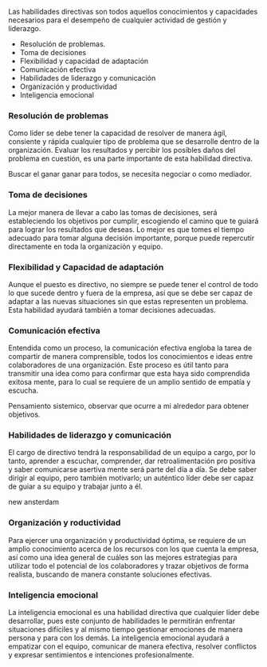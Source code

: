 Las habilidades directivas son todos aquellos conocimientos y capacidades necesarios para el desempeño de cualquier actividad de gestión y liderazgo.

- Resolución de problemas.
- Toma de decisiones
- Flexibilidad y capacidad de adaptación
- Comunicación efectiva
- Habilidades de liderazgo y comunicación
- Organización y productividad
- Inteligencia emocional

### Resolución de problemas

Como líder se debe tener la capacidad de resolver de manera ágil, consiente y rápida cualquier tipo de problema que se desarrolle dentro de la organización. Evaluar los resultados y percibir los posibles daños del problema en cuestión, es una parte importante de esta habilidad directiva.

Buscar el ganar ganar para todos, se necesita negociar o como mediador.

### Toma de decisiones

La mejor manera de llevar a cabo las tomas de decisiones, será estableciendo los objetivos por cumplir, escogiendo el camino que te guiará para lograr los resultados que deseas. Lo mejor es que tomes el tiempo adecuado para tomar alguna decisión importante, porque puede repercutir directamente en toda la organización y equipo.

### Flexibilidad y Capacidad de adaptación

Aunque el puesto es directivo, no siempre se puede tener el control de todo lo que sucede dentro y fuera de la empresa, así que se debe ser capaz de adaptar a las nuevas situaciones sin que estas representen un problema. Esta habilidad ayudará también a tomar decisiones adecuadas.

### Comunicación efectiva

Entendida como un proceso, la comunicación efectiva engloba la tarea de compartir de manera comprensible, todos los conocimientos e ideas entre colaboradores de una organización. Este proceso es útil tanto para transmitir una idea como para confirmar que esta haya sido comprendida exitosa mente, para lo cual se requiere de un amplio sentido de empatía y escucha.

Pensamiento sistemico, observar que ocurre a mi alrededor para obtener objetivos.

### Habilidades de liderazgo y comunicación

El cargo de directivo tendrá la responsabilidad de un equipo a cargo, por lo tanto, aprender a escuchar, comprender, dar retroalimentación pro positiva y saber comunicarse asertiva mente será parte del día a día. Se debe saber dirigir al equipo, pero también motivarlo; un auténtico líder debe ser capaz de guiar a su equipo y trabajar junto a él.

new ansterdam

### Organización y roductividad

Para ejercer una organización y productividad óptima, se requiere de un amplio conocimiento acerca de los recursos con los que cuenta la empresa, así como una idea general de cuáles son las mejores estrategias para utilizar todo el potencial de los colaboradores y trazar objetivos de forma realista, buscando de manera constante soluciones efectivas.

### Inteligencia emocional

La inteligencia emocional es una habilidad directiva que cualquier líder debe desarrollar, pues este conjunto de habilidades le permitirán enfrentar situaciones difíciles y al mismo tiempo gestionar emociones de manera persona y para con los demás.
La inteligencia emocional ayudará a empatizar con el equipo, comunicar de manera efectiva, resolver conflictos y expresar sentimientos e intenciones profesionalmente.

